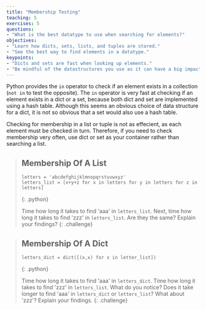 ```yaml
---
title: "Membership Testing"
teaching: 5
exercises: 5
questions:
- "What is the best datatype to use when searching for elements?"
objectives:
- "Learn how dicts, sets, lists, and tuples are stored."
- "See the best way to find elements in a datatype."
keypoints:
- "Dicts and sets are fast when looking up elements."
- "Be mindful of the datastructures you use as it can have a big impact on performance."
---
```


Python provides the `in` operator to check if an element exists in a collection (`not in` to test
the opposite). The `in` operator is very fast at checking if an element exists in a dict or a set,
because both dict and set are implemented using a hash table. Although this seems an 
obvious choice of data structure for a dict, it is not so obvious that a set would 
also use a hash table. 

Checking for membership in a list or tuple is not as effecient, as each element must be checked
in turn. Therefore, if you need to check membership very often, use dict 
or set as your container rather than searching a list.

> ## Membership Of A List
>
> ~~~
> letters = 'abcdefghijklmnopqrstuvwxyz'
> letters_list = [x+y+z for x in letters for y in letters for z in letters]
> ~~~
> {: .python}
>
> Time how long it takes to find 'aaa' in `letters_list`. Next, time how long it takes to find 'zzz' in `letters_list`. 
> Are they the same? Explain your findings?
{: .challenge}

> ## Membership Of A Dict
>
> ~~~
> letters_dict = dict([(x,x) for x in letter_list])
> ~~~
> {: .python}
>
> Time how long it takes to find 'aaa' in `letters_dict`. Time how long it takes to find 'zzz' in `letters_list`. What 
> do you notice? Does it take longer to find 'aaa' in `letters_dict` or `letters_list`? What about 'zzz'? Explain your 
> findings.
{: .challenge}
